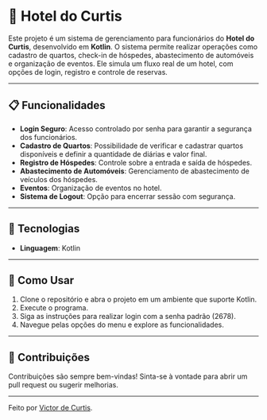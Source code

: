 # 🏨 Hotel do Curtis

Este projeto é um sistema de gerenciamento para funcionários do **Hotel do Curtis**, desenvolvido em **Kotlin**. O sistema permite realizar operações como cadastro de quartos, check-in de hóspedes, abastecimento de automóveis e organização de eventos. Ele simula um fluxo real de um hotel, com opções de login, registro e controle de reservas.

---

## 📋 Funcionalidades

- **Login Seguro**: Acesso controlado por senha para garantir a segurança dos funcionários.
- **Cadastro de Quartos**: Possibilidade de verificar e cadastrar quartos disponíveis e definir a quantidade de diárias e valor final.
- **Registro de Hóspedes**: Controle sobre a entrada e saída de hóspedes.
- **Abastecimento de Automóveis**: Gerenciamento de abastecimento de veículos dos hóspedes.
- **Eventos**: Organização de eventos no hotel.
- **Sistema de Logout**: Opção para encerrar sessão com segurança.

---

## 🚀 Tecnologias

- **Linguagem**: Kotlin

---

## 🚦 Como Usar

1. Clone o repositório e abra o projeto em um ambiente que suporte Kotlin.
2. Execute o programa.
3. Siga as instruções para realizar login com a senha padrão (2678).
4. Navegue pelas opções do menu e explore as funcionalidades.

---

## 🤝 Contribuições

Contribuições são sempre bem-vindas! Sinta-se à vontade para abrir um pull request ou sugerir melhorias.

---

Feito por [Victor de Curtis](#).
